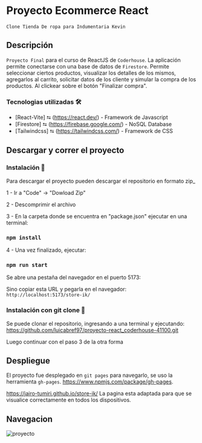 # Proyecto Ecommerce React

`Clone Tienda De ropa para Indumentaria Kevin`

## Descripción

`Proyecto Final` para el curso de ReactJS de `Coderhouse`.
La aplicación permite conectarse con una base de datos de `Firestore`.
Permite seleccionar ciertos productos, visualizar los detalles de los mismos, agregarlos al carrito, solicitar datos de los cliente y simular la compra de los productos. Al clickear sobre el botón "Finalizar compra".

### Tecnologias utilizadas 🛠️

- [React-Vite] ⮀ (https://react.dev/) - Framework de Javascript
- [Firestore] ⮀ (https://firebase.google.com/) - NoSQL Database
- [Tailwindcss] ⮀ (https://tailwindcss.com/) - Framework de CSS


## Descargar y correr el proyecto

### Instalación 🔧

Para descargar el proyecto pueden descargar el repositorio en formato zip_

1 - Ir a "Code" -> "Dowload Zip"

2 - Descomprimir el archivo

3 - En la carpeta donde se encuentra en "package.json" ejecutar en una terminal:

### `npm install`

4 - Una vez finalizado, ejecutar:

### `npm run start`

Se abre una pestaña del navegador en el puerto 5173:

Sino copiar esta URL y pegarla en el navegador: `http://localhost:5173/store-ik/`

### Instalación con git clone 🔧

Se puede clonar el repositorio, ingresando a una terminal y ejecutando: https://github.com/luicabref97/proyecto-react_coderhouse-41100.git

Luego continuar con el paso 3 de la otra forma

## Despliegue

El proyecto fue desplegado en `git pages` para navegarlo, se uso la herramienta `gh-pages`.
https://www.npmjs.com/package/gh-pages.

https://jairo-tumiri.github.io/store-ik/ La pagina esta adaptada para que se visualice correctamente en todos los dispositivos.

## Navegacion



![proyecto](https://raw.githubusercontent.com/Jairo-Tumiri/store-ik/main/src/asset/video/gif.gif)

